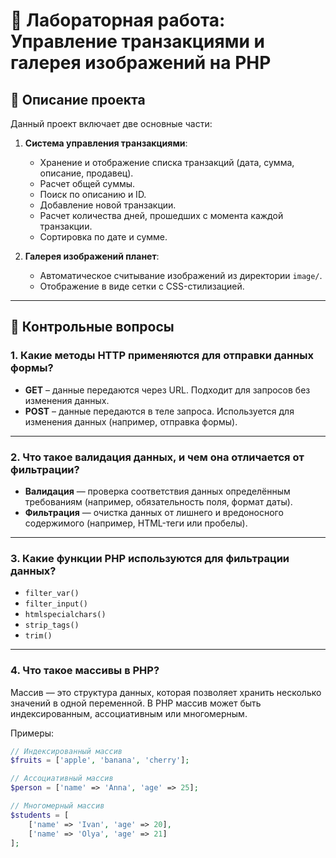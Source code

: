 # 💼 Лабораторная работа: Управление транзакциями и галерея изображений на PHP

## 📌 Описание проекта

Данный проект включает две основные части:

1. **Система управления транзакциями**:

   - Хранение и отображение списка транзакций (дата, сумма, описание, продавец).
   - Расчет общей суммы.
   - Поиск по описанию и ID.
   - Добавление новой транзакции.
   - Расчет количества дней, прошедших с момента каждой транзакции.
   - Сортировка по дате и сумме.

2. **Галерея изображений планет**:
   - Автоматическое считывание изображений из директории `image/`.
   - Отображение в виде сетки с CSS-стилизацией.

---

## 🧠 Контрольные вопросы

### 1. Какие методы HTTP применяются для отправки данных формы?

- **GET** – данные передаются через URL. Подходит для запросов без изменения данных.
- **POST** – данные передаются в теле запроса. Используется для изменения данных (например, отправка формы).

---

### 2. Что такое валидация данных, и чем она отличается от фильтрации?

- **Валидация** — проверка соответствия данных определённым требованиям (например, обязательность поля, формат даты).
- **Фильтрация** — очистка данных от лишнего и вредоносного содержимого (например, HTML-теги или пробелы).

---

### 3. Какие функции PHP используются для фильтрации данных?

- `filter_var()`
- `filter_input()`
- `htmlspecialchars()`
- `strip_tags()`
- `trim()`

---

### 4. Что такое массивы в PHP?

Массив — это структура данных, которая позволяет хранить несколько значений в одной переменной. В PHP массив может быть индексированным, ассоциативным или многомерным.

Примеры:

```php
// Индексированный массив
$fruits = ['apple', 'banana', 'cherry'];

// Ассоциативный массив
$person = ['name' => 'Anna', 'age' => 25];

// Многомерный массив
$students = [
    ['name' => 'Ivan', 'age' => 20],
    ['name' => 'Olya', 'age' => 21]
];
```
